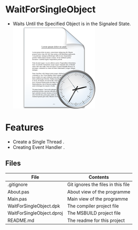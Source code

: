 # WaitForSingleObject
- Waits Until the Specified Object is in the Signaled State.                   
![](WaitForSingleObject.png) 



# Features  
- Create a Single Thread .
- Creating Event Handler . 








## Files

| File | Contents | 
| --- | --- |
| .gitignore | Git ignores the files in this file |
| About.pas | About view of the programme |
| Main.pas | Main view of the programme |
| WaitForSingleObject.dpk | The compiler project file |
| WaitForSingleObject.dproj | The MSBUILD project file |
| README.md | The readme for this project |
